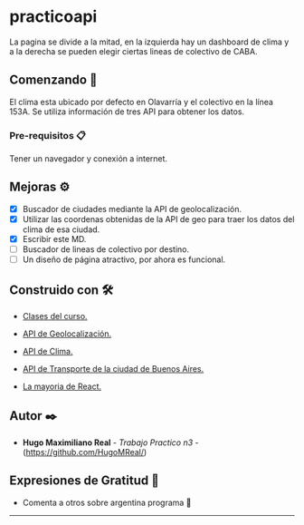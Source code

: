 # practicoapi

La pagina se divide a la mitad, en la izquierda hay un dashboard de clima y a la derecha se pueden elegir ciertas lineas de colectivo de CABA.

## Comenzando 🚀

El clima esta ubicado por defecto en Olavarría y el colectivo en la línea 153A. 
Se utiliza información de tres API para obtener los datos.

### Pre-requisitos 📋

Tener un navegador y conexión a internet.

## Mejoras ⚙️

- [x] Buscador de ciudades mediante la API de geolocalización.
- [x] Utilizar las coordenas obtenidas de la API de geo para traer los datos del clima de esa ciudad.
- [x] Escribir este MD.
- [ ] Buscador de lineas de colectivo por destino.
- [ ] Un diseño de página atractivo, por ahora es funcional.

## Construido con 🛠️

* [Clases del curso.](https://sites.google.com/unc.edu.ar/argentinaprograma/p%C3%A1ginas-web-con-componentes-din%C3%A1micos/te%C3%B3ricos?authuser=1)

* [API de Geolocalización.](https://open-meteo.com/en/docs/geocoding-api)

* [API de Clima.](https://open-meteo.com/en/docs)

* [API de Transporte de la ciudad de Buenos Aires.](https://apitransporte.buenosaires.gob.ar/colectivos/vehiclePositionsSimple?client_id=cb6b18c84b3b484d98018a791577af52&client_secret=3e3DB105Fbf642Bf88d5eeB8783EE1E6)

* [La mayoria de React.](https://es.react.dev/learn)


## Autor ✒️

* **Hugo Maximiliano Real** - *Trabajo Practico n3* - (https://github.com/HugoMReal/)

## Expresiones de Gratitud 🎁

* Comenta a otros sobre argentina programa 📢

---
